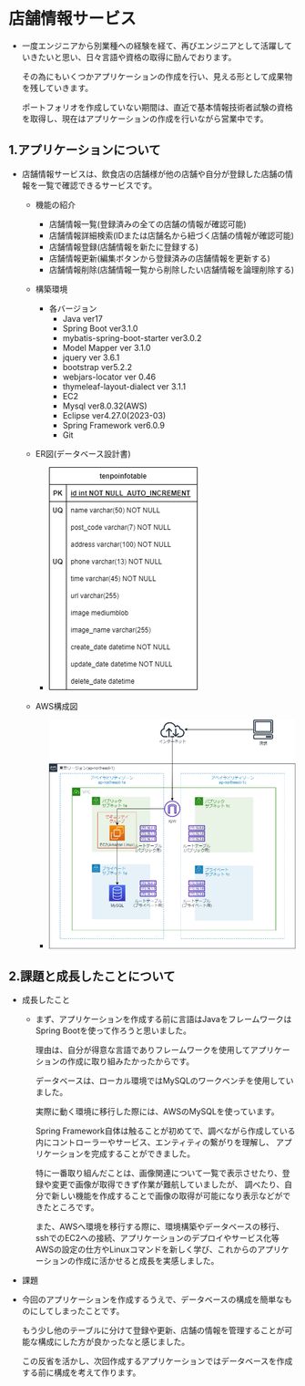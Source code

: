 # 店舗情報サービス
 - 一度エンジニアから別業種への経験を経て、再びエンジニアとして活躍していきたいと思い、日々言語や資格の取得に励んでおります。
   
   その為にもいくつかアプリケーションの作成を行い、見える形として成果物を残していきます。

   ポートフォリオを作成していない期間は、直近で基本情報技術者試験の資格を取得し、現在はアプリケーションの作成を行いながら営業中です。

## 1.アプリケーションについて
 - 店舗情報サービスは、飲食店の店舗様が他の店舗や自分が登録した店舗の情報を一覧で確認できるサービスです。
   - 機能の紹介
     - 店舗情報一覧(登録済みの全ての店舗の情報が確認可能)
     - 店舗情報詳細検索(IDまたは店舗名から紐づく店舗の情報が確認可能)
     - 店舗情報登録(店舗情報を新たに登録する)
     - 店舗情報更新(編集ボタンから登録済みの店舗情報を更新する)
     - 店舗情報削除(店舗情報一覧から削除したい店舗情報を論理削除する)
       
   - 構築環境
     - 各バージョン
       - Java ver17
       - Spring Boot ver3.1.0
       - mybatis-spring-boot-starter ver3.0.2
       - Model Mapper ver 3.1.0
       - jquery ver 3.6.1
       - bootstrap ver5.2.2
       - webjars-locator ver 0.46
       - thymeleaf-layout-dialect ver 3.1.1
       - EC2
       - Mysql ver8.0.32(AWS)
       - Eclipse ver4.27.0(2023-03)
       - Spring Framework ver6.0.9
       - Git
   - ER図(データベース設計書)
     - ![ER Image 1](/daikoudb-ER.png)
   - AWS構成図
     - ![AWS Image 2](/AWS.png)
## 2.課題と成長したことについて
 - 成長したこと
   - まず、アプリケーションを作成する前に言語はJavaをフレームワークはSpring Bootを使って作ろうと思いました。
     
     理由は、自分が得意な言語でありフレームワークを使用してアプリケーションの作成に取り組みたかったからです。
     
     データベースは、ローカル環境ではMySQLのワークベンチを使用していました。
     
     実際に動く環境に移行した際には、AWSのMySQLを使っています。
     
     Spring Framework自体は触ることが初めてで、調べながら作成している内にコントローラーやサービス、エンティティの繋がりを理解し、
     アプリケーションを完成することができました。
     
     特に一番取り組んだことは、画像関連について一覧で表示させたり、登録や変更で画像が取得できず作業が難航していましたが、
     調べたり、自分で新しい機能を作成することで画像の取得が可能になり表示などができたところです。
     
     また、AWSへ環境を移行する際に、環境構築やデータベースの移行、sshでのEC2への接続、アプリケーションのデプロイやサービス化等
     AWSの設定の仕方やLinuxコマンドを新しく学び、これからのアプリケーションの作成に活かせると成長を実感しました。
- 課題
 - 今回のアプリケーションを作成するうえで、データベースの構成を簡単なものにしてしまったことです。

   もう少し他のテーブルに分けて登録や更新、店舗の情報を管理することが可能な構成にした方が良かったなと感じました。

   この反省を活かし、次回作成するアプリケーションではデータベースを作成する前に構成を考えて作ります。

   
      
   
